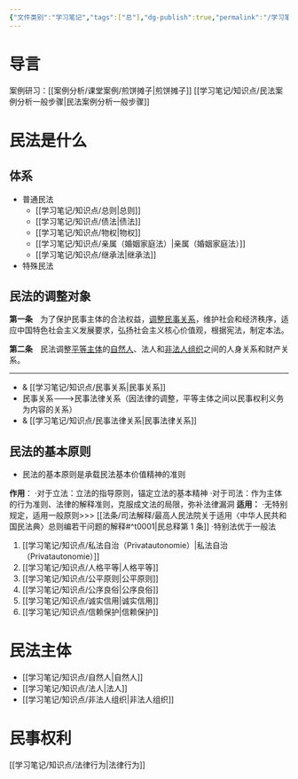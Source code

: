```yaml
---
{"文件类别":"学习笔记","tags":["总"],"dg-publish":true,"permalink":"/学习笔记/民法总论/民总coco/","dgPassFrontmatter":true}
---
```


# 导言
案例研习：[[案例分析/课堂案例/煎饼摊子\|煎饼摊子]]
[[学习笔记/知识点/民法案例分析一般步骤\|民法案例分析一般步骤]]

# 民法是什么

## 体系
- 普通民法
	- [[学习笔记/知识点/总则\|总则]]
	- [[学习笔记/知识点/债法\|债法]]
	- [[学习笔记/知识点/物权\|物权]]
	- [[学习笔记/知识点/亲属（婚姻家庭法）\|亲属（婚姻家庭法）]]
	- [[学习笔记/知识点/继承法\|继承法]]
- 特殊民法
## 民法的调整对象 

<div class="transclusion internal-embed is-loaded"><div class="markdown-embed">



**第一条**　为了保护民事主体的合法权益，<u>调整民事关系</u>，维护社会和经济秩序，适应中国特色社会主义发展要求，弘扬社会主义核心价值观，根据宪法，制定本法。 

</div></div>


<div class="transclusion internal-embed is-loaded"><div class="markdown-embed">



**第二条**　民法调整<u>平等主体</u>的<u>自然人</u>、法人和<u>非法人组织</u>之间的人身关系和财产关系。 

</div></div>


---

- & [[学习笔记/知识点/民事关系\|民事关系]]
- 民事关系--->民事法律关系（因法律的调整，平等主体之间以民事权利义务为内容的关系）
- & [[学习笔记/知识点/民事法律关系\|民事法律关系]]


## 民法的基本原则
- 民法的基本原则是承载民法基本价值精神的准则

**作用**：
·对于立法：立法的指导原则，锚定立法的基本精神
·对于司法：作为主体的行为准则、法律的解释准则，克服成文法的局限，弥补法律漏洞
**适用：**
·无特别规定，适用一般原则>>> [[法条/司法解释/最高人民法院关于适用〈中华人民共和国民法典〉总则编若干问题的解释#^t0001\|民总释第 1 条]]
·特别法优于一般法

1. [[学习笔记/知识点/私法自治（Privatautonomie）\|私法自治（Privatautonomie）]]
2. [[学习笔记/知识点/人格平等\|人格平等]]
3. [[学习笔记/知识点/公平原则\|公平原则]]
4. [[学习笔记/知识点/公序良俗\|公序良俗]]
5. [[学习笔记/知识点/诚实信用\|诚实信用]]
6. [[学习笔记/知识点/信赖保护\|信赖保护]]
# 民法主体
- [[学习笔记/知识点/自然人\|自然人]]
- [[学习笔记/知识点/法人\|法人]]
- [[学习笔记/知识点/非法人组织\|非法人组织]]
# 民事权利


[[学习笔记/知识点/法律行为\|法律行为]]
